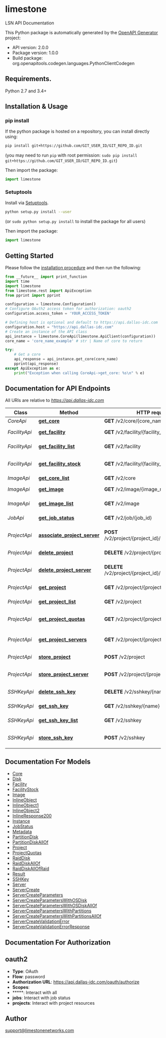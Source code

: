 # limestone
LSN API Documentation

This Python package is automatically generated by the [OpenAPI Generator](https://openapi-generator.tech) project:

- API version: 2.0.0
- Package version: 1.0.0
- Build package: org.openapitools.codegen.languages.PythonClientCodegen

## Requirements.

Python 2.7 and 3.4+

## Installation & Usage
### pip install

If the python package is hosted on a repository, you can install directly using:

```sh
pip install git+https://github.com/GIT_USER_ID/GIT_REPO_ID.git
```
(you may need to run `pip` with root permission: `sudo pip install git+https://github.com/GIT_USER_ID/GIT_REPO_ID.git`)

Then import the package:
```python
import limestone 
```

### Setuptools

Install via [Setuptools](http://pypi.python.org/pypi/setuptools).

```sh
python setup.py install --user
```
(or `sudo python setup.py install` to install the package for all users)

Then import the package:
```python
import limestone
```

## Getting Started

Please follow the [installation procedure](#installation--usage) and then run the following:

```python
from __future__ import print_function
import time
import limestone
from limestone.rest import ApiException
from pprint import pprint

configuration = limestone.Configuration()
# Configure OAuth2 access token for authorization: oauth2
configuration.access_token = 'YOUR_ACCESS_TOKEN'

# Defining host is optional and default to https://api.dallas-idc.com
configuration.host = "https://api.dallas-idc.com"
# Create an instance of the API class
api_instance = limestone.CoreApi(limestone.ApiClient(configuration))
core_name = 'core_name_example' # str | Name of core to return

try:
    # Get a core
    api_response = api_instance.get_core(core_name)
    pprint(api_response)
except ApiException as e:
    print("Exception when calling CoreApi->get_core: %s\n" % e)

```

## Documentation for API Endpoints

All URIs are relative to *https://api.dallas-idc.com*

Class | Method | HTTP request | Description
------------ | ------------- | ------------- | -------------
*CoreApi* | [**get_core**](docs/CoreApi.md#get_core) | **GET** /v2/core/{core_name} | Get a core
*FacilityApi* | [**get_facility**](docs/FacilityApi.md#get_facility) | **GET** /v2/facility/{facility_name} | Get a facility
*FacilityApi* | [**get_facility_list**](docs/FacilityApi.md#get_facility_list) | **GET** /v2/facility | Get all facilities
*FacilityApi* | [**get_facility_stock**](docs/FacilityApi.md#get_facility_stock) | **GET** /v2/facility/{facility_name}/stock | Get a facility&#39;s stock
*ImageApi* | [**get_core_list**](docs/ImageApi.md#get_core_list) | **GET** /v2/core | Get all core
*ImageApi* | [**get_image**](docs/ImageApi.md#get_image) | **GET** /v2/image/{image_name} | Get an image
*ImageApi* | [**get_image_list**](docs/ImageApi.md#get_image_list) | **GET** /v2/image | Get all images
*JobApi* | [**get_job_status**](docs/JobApi.md#get_job_status) | **GET** /v2/job/{job_id} | Get a job status
*ProjectApi* | [**associate_project_server**](docs/ProjectApi.md#associate_project_server) | **POST** /v2/project/{project_id}/server/{server_id} | Associate a server with a project
*ProjectApi* | [**delete_project**](docs/ProjectApi.md#delete_project) | **DELETE** /v2/project/{project_id} | Delete a project
*ProjectApi* | [**delete_project_server**](docs/ProjectApi.md#delete_project_server) | **DELETE** /v2/project/{project_id}/server/{server_id} | Delete a project&#39;s server
*ProjectApi* | [**get_project**](docs/ProjectApi.md#get_project) | **GET** /v2/project/{project_id} | Get a project
*ProjectApi* | [**get_project_list**](docs/ProjectApi.md#get_project_list) | **GET** /v2/project | Get all projects
*ProjectApi* | [**get_project_quotas**](docs/ProjectApi.md#get_project_quotas) | **GET** /v2/project/{project_id}/quotas | Get a project&#39;s quotas
*ProjectApi* | [**get_project_servers**](docs/ProjectApi.md#get_project_servers) | **GET** /v2/project/{project_id}/server | Get a project&#39;s servers
*ProjectApi* | [**store_project**](docs/ProjectApi.md#store_project) | **POST** /v2/project | Create a project
*ProjectApi* | [**store_project_server**](docs/ProjectApi.md#store_project_server) | **POST** /v2/project/{project_id}/server | Add a server to a project
*SSHKeyApi* | [**delete_ssh_key**](docs/SSHKeyApi.md#delete_ssh_key) | **DELETE** /v2/sshkey/{name} | Delete an ssh key
*SSHKeyApi* | [**get_ssh_key**](docs/SSHKeyApi.md#get_ssh_key) | **GET** /v2/sshkey/{name} | Get an ssh key
*SSHKeyApi* | [**get_ssh_key_list**](docs/SSHKeyApi.md#get_ssh_key_list) | **GET** /v2/sshkey | Get all ssh keys
*SSHKeyApi* | [**store_ssh_key**](docs/SSHKeyApi.md#store_ssh_key) | **POST** /v2/sshkey | Create an ssh public key


## Documentation For Models

 - [Core](docs/Core.md)
 - [Disk](docs/Disk.md)
 - [Facility](docs/Facility.md)
 - [FacilityStock](docs/FacilityStock.md)
 - [Image](docs/Image.md)
 - [InlineObject](docs/InlineObject.md)
 - [InlineObject1](docs/InlineObject1.md)
 - [InlineObject2](docs/InlineObject2.md)
 - [InlineResponse200](docs/InlineResponse200.md)
 - [Instance](docs/Instance.md)
 - [JobStatus](docs/JobStatus.md)
 - [Metadata](docs/Metadata.md)
 - [PartitionDisk](docs/PartitionDisk.md)
 - [PartitionDiskAllOf](docs/PartitionDiskAllOf.md)
 - [Project](docs/Project.md)
 - [ProjectQuotas](docs/ProjectQuotas.md)
 - [RaidDisk](docs/RaidDisk.md)
 - [RaidDiskAllOf](docs/RaidDiskAllOf.md)
 - [RaidDiskAllOfRaid](docs/RaidDiskAllOfRaid.md)
 - [Result](docs/Result.md)
 - [SSHKey](docs/SSHKey.md)
 - [Server](docs/Server.md)
 - [ServerCreate](docs/ServerCreate.md)
 - [ServerCreateParameters](docs/ServerCreateParameters.md)
 - [ServerCreateParametersWithOSDisk](docs/ServerCreateParametersWithOSDisk.md)
 - [ServerCreateParametersWithOSDiskAllOf](docs/ServerCreateParametersWithOSDiskAllOf.md)
 - [ServerCreateParametersWithPartitions](docs/ServerCreateParametersWithPartitions.md)
 - [ServerCreateParametersWithPartitionsAllOf](docs/ServerCreateParametersWithPartitionsAllOf.md)
 - [ServerCreateValidationError](docs/ServerCreateValidationError.md)
 - [ServerCreateValidationErrorResponse](docs/ServerCreateValidationErrorResponse.md)


## Documentation For Authorization


## oauth2

- **Type**: OAuth
- **Flow**: password
- **Authorization URL**: https://api.dallas-idc.com/oauth/authorize
- **Scopes**: 
 - *****: Interact with all
 - **jobs**: Interact with job status
 - **projects**: Interact with project resources


## Author

support@limestonenetworks.com


